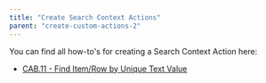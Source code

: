 ```yaml
---
title: "Create Search Context Actions"
parent: "create-custom-actions-2"
---
```


You can find all how-to's for creating a Search Context Action here:

* [CAB.11 - Find Item/Row by Unique Text Value](cab-11-find-itemrow)